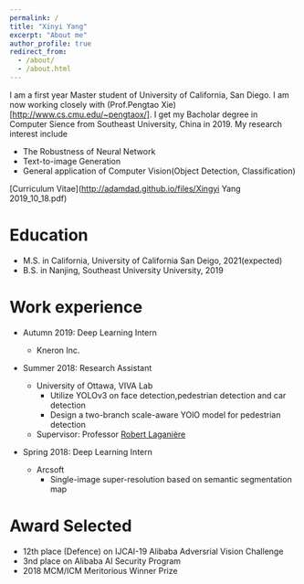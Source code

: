 ```yaml
---
permalink: /
title: "Xinyi Yang"
excerpt: "About me"
author_profile: true
redirect_from: 
  - /about/
  - /about.html
---
```


I am a first year Master student of University of California, San Diego. I am now working closely with (Prof.Pengtao Xie)[http://www.cs.cmu.edu/~pengtaox/]. I get my Bacholar degree in Computer Sience from Southeast University, China in 2019. My research interest include 

* The Robustness of Neural Network
* Text-to-image Generation 
* General application of Computer Vision(Object Detection, Classification)

[Curriculum Vitae](http://adamdad.github.io/files/Xingyi Yang 2019_10_18.pdf)    

Education
======
* M.S. in California, University of California San Deigo, 2021(expected)
* B.S. in Nanjing, Southeast University University, 2019
<!-- * Ph.D in Version Control Theory, GitHub University, 2018 (expected) -->

Work experience
======
* Autumn 2019: Deep Learning Intern
  * Kneron Inc.
* Summer 2018: Research Assistant
  * University of Ottawa, VIVA Lab
    * Utilize YOLOv3 on face detection,pedestrian detection and car detection
    * Design a two-branch scale-aware YOlO model for pedestrian detection
  * Supervisor: Professor [Robert Laganière](http://www.site.uottawa.ca/~laganier/)

* Spring 2018: Deep Learning Intern
  * Arcsoft
    * Single-image super-resolution based on semantic segmentation map
  
Award Selected
=======
* 12th place (Defence) on IJCAI-19 Alibaba Adversrial Vision Challenge
* 3nd place on Alibaba AI Security Program
* 2018 MCM/ICM Meritorious Winner Prize
